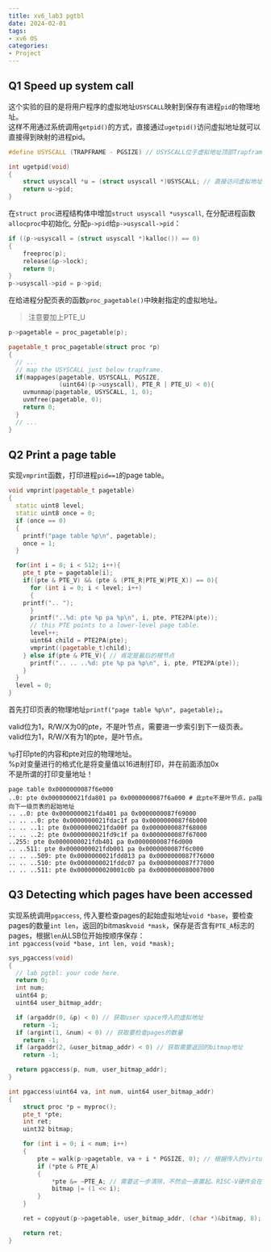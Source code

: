 ```yaml
---
title: xv6_lab3 pgtbl
date: 2024-02-01
tags:
- xv6 OS
categories:
- Project
---
```


## Q1 Speed up system call

这个实验的目的是将用户程序的虚拟地址`USYSCALL`映射到保存有进程`pid`的物理地址。  
这样不用通过系统调用`getpid()`的方式，直接通过`ugetpid()`访问虚拟地址就可以直接得到映射的进程pid。

```c++
#define USYSCALL (TRAPFRAME - PGSIZE) // USYSCALL位于虚拟地址顶部Trapframe下面一个page

int ugetpid(void)
{
	struct usyscall *u = (struct usyscall *)USYSCALL; // 直接访问虚拟地址
	return u->pid;
}
```

在`struct proc`进程结构体中增加`struct usyscall *usyscall`, 在分配进程函数`allocproc`中初始化, 分配`p->pid`给`p->usyscall->pid`：

```c++
if ((p->usyscall = (struct usyscall *)kalloc()) == 0)
{
	freeproc(p);
	release(&p->lock);
	return 0;
}
p->usyscall->pid = p->pid;
```

在给进程分配页表的函数`proc_pagetable()`中映射指定的虚拟地址。
> 注意要加上PTE_U

```c++
p->pagetable = proc_pagetable(p);

pagetable_t proc_pagetable(struct proc *p)
{
  // ...
  // map the USYSCALL just below trapframe.
  if(mappages(pagetable, USYSCALL, PGSIZE,
              (uint64)(p->usyscall), PTE_R | PTE_U) < 0){
    uvmunmap(pagetable, USYSCALL, 1, 0);
    uvmfree(pagetable, 0);
    return 0;
  }
  // ...
}
```

## Q2 Print a page table

实现`vmprint`函数，打印进程`pid==1`的page table。

```c++
void vmprint(pagetable_t pagetable)
{
  static uint8 level;
  static uint8 once = 0;
  if (once == 0)
  {
  	printf("page table %p\n", pagetable);
	once = 1;
  }

  for(int i = 0; i < 512; i++){
    pte_t pte = pagetable[i];
    if((pte & PTE_V) && (pte & (PTE_R|PTE_W|PTE_X)) == 0){
      for (int i = 0; i < level; i++)
      {
	printf(".. ");
      }
      printf("..%d: pte %p pa %p\n", i, pte, PTE2PA(pte));
      // this PTE points to a lower-level page table.
      level++;
      uint64 child = PTE2PA(pte);
      vmprint((pagetable_t)child);
    } else if(pte & PTE_V){ // 肯定是最后的根节点
      printf(".. .. ..%d: pte %p pa %p\n", i, pte, PTE2PA(pte));
    }
  }
  level = 0;
}
```

首先打印页表的物理地址`printf("page table %p\n", pagetable);`。

valid位为1，R/W/X为0的pte，不是叶节点，需要进一步索引到下一级页表。  
valid位为1，R/W/X有为1的pte，是叶节点。

`%p`打印pte的内容和pte对应的物理地址。  
%p对变量进行的格式化是将变量值以16进制打印，并在前面添加0x  
不是所谓的打印变量地址！

```shell
page table 0x0000000087f6e000
..0: pte 0x0000000021fda801 pa 0x0000000087f6a000 # 此pte不是叶节点，pa指向下一级页表的起始地址
.. ..0: pte 0x0000000021fda401 pa 0x0000000087f69000
.. .. ..0: pte 0x0000000021fdac1f pa 0x0000000087f6b000
.. .. ..1: pte 0x0000000021fda00f pa 0x0000000087f68000
.. .. ..2: pte 0x0000000021fd9c1f pa 0x0000000087f67000
..255: pte 0x0000000021fdb401 pa 0x0000000087f6d000
.. ..511: pte 0x0000000021fdb001 pa 0x0000000087f6c000
.. .. ..509: pte 0x0000000021fdd813 pa 0x0000000087f76000
.. .. ..510: pte 0x0000000021fddc07 pa 0x0000000087f77000
.. .. ..511: pte 0x0000000020001c0b pa 0x0000000080007000
```

## Q3 Detecting which pages have been accessed

实现系统调用`pgaccess`, 传入要检查pages的起始虚拟地址`void *base`，要检查pages的数量`int len`，返回的bitmask`void *mask`，保存是否含有`PTE_A`标志的pages，根据`len`从LSB位开始按顺序保存：  
`int pgaccess(void *base, int len, void *mask);`

```c++
sys_pgaccess(void)
{
  // lab pgtbl: your code here.
  return 0;
  int num;
  uint64 p;
  uint64 user_bitmap_addr;

  if (argaddr(0, &p) < 0) // 获取user space传入的虚拟地址
    return -1;
  if (argint(1, &num) < 0) // 获取要检查pages的数量
    return -1;
  if (argaddr(2, &user_bitmap_addr) < 0) // 获取需要返回的bitmap地址
    return -1;

  return pgaccess(p, num, user_bitmap_addr);
}

int pgaccess(uint64 va, int num, uint64 user_bitmap_addr)
{
	struct proc *p = myproc();
	pte_t *pte;
	int ret;
	uint32 bitmap;

	for (int i = 0; i < num; i++)
	{
		pte = walk(p->pagetable, va + i * PGSIZE, 0); // 根据传入的virtual address找到对应的最后一层pte
		if (*pte & PTE_A)
		{
			*pte &= ~PTE_A; // 需要这一步清除，不然会一直置起。RISC-V硬件会在访问到该页的时候自动置起PTE_A
			bitmap |= (1 << i);
		}
	}

	ret = copyout(p->pagetable, user_bitmap_addr, (char *)&bitmap, 8); // 拷贝bitmap回user space，即user_bitmap_addr地址。

	return ret;
}
```
